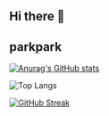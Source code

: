 ## Hi there 👋

## parkpark 

[![Anurag's GitHub stats](https://github-readme-stats.vercel.app/api?username=pss0204)](https://github.com/anuraghazra/github-readme-stats)


![Top Langs](https://github-readme-stats.vercel.app/api/top-langs/?username=pss0204&layout=compact)

[![GitHub Streak](https://streak-stats.demolab.com?user=pss0204)](https://git.io/streak-stats)
